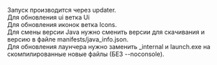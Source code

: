 Запуск производится через updater. <br>
Для обновления ui ветка Ui   <br>
Для обновления иконок ветка Icons. <br>
Для смены версии Java нужно сменить версии для скачивания и версию в файле manifests/java_info.json. <br>
Для обновления лаунчера нужно заменить _internal и launch.exe на скомпилированные новые файлы (БЕЗ --noconsole). <br>